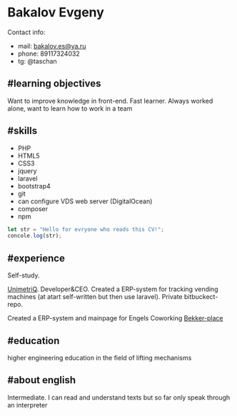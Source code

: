 # Bakalov Evgeny

Contact info:

* mail: [bakalov.es@ya.ru](mailto:bakalov.es@ya.ru)
* phone: 89117324032
* tg: @taschan

#learning objectives
------

Want to improve knowledge in front-end. Fast learner. Always worked alone, want to learn how to work in a team

#skills
------
* PHP
* HTML5
* CSS3
* jquery
* laravel
* bootstrap4
* git
* can configure VDS web server (DigitalOcean)
* composer
* npm

```javascript
let str = "Hello for evryone who reads this CV!";
concole.log(str);
```

#experience
------

Self-study.

[UnimetriQ](https://cabinet.unimetriq.com). Developer&CEO. Created a ERP-system for tracking vending machines (at atart self-written but then use laravel). Private bitbuckect-repo.

Created a ERP-system and mainpage for Engels Coworking [Bekker-place](https://www.bekker-place.ru)

#education
------

higher engineering education in the field of lifting mechanisms

#about english
------

Intermediate. I can read and understand texts but so far only speak through an interpreter
